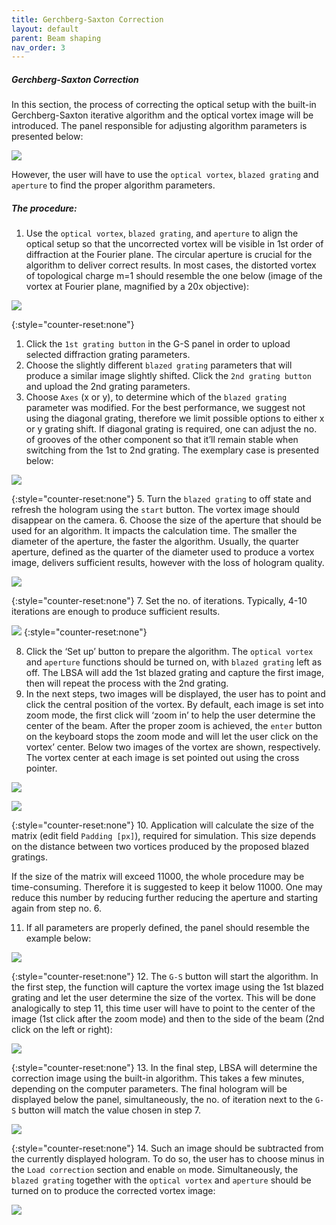 ```yaml
---
title: Gerchberg-Saxton Correction
layout: default
parent: Beam shaping
nav_order: 3
---
```

##### [](#header-2)Gerchberg-Saxton Correction

In this section, the process of correcting the optical setup with the built-in Gerchberg-Saxton iterative algorithm and the optical vortex image will be introduced. The panel responsible for adjusting algorithm parameters is presented below:

![](/lbsa/assets/images/GS_empty.png)
 

However, the user will have to use the `optical vortex`, `blazed grating` and `aperture` to find the proper algorithm parameters. 

##### [](#header-5)The procedure:

1.  Use the `optical vortex`, `blazed grating`, and `aperture` to align the optical setup so that the uncorrected vortex will be visible in 1st order of diffraction at the Fourier plane. The circular aperture is crucial for the algorithm to deliver correct results. In most cases, the distorted vortex of topological charge m=1 should resemble the one below (image of the vortex at Fourier plane, magnified by a 20x objective):

![](/lbsa/assets/images/Uncorrected.png)

{:style="counter-reset:none"}
1.  Click the `1st grating button` in the G-S panel in order to upload selected diffraction grating parameters. 
1.  Choose the slightly different `blazed grating` parameters that will produce a similar image slightly shifted. Click the `2nd grating button` and upload the 2nd grating parameters.
1.  Choose `Axes` (x or y), to determine which of the `blazed grating` parameter was modified. For the best performance, we suggest not using the diagonal grating, therefore we limit possible options to either x or y grating shift. If diagonal grating is required, one can adjust the no. of grooves of the other component so that it’ll remain stable when switching from the 1st to 2nd grating. The exemplary case is presented below:

![](/lbsa/assets/images/GS_grating.png)

{:style="counter-reset:none"}
5.  Turn the `blazed grating` to off state and refresh the hologram using the `start` button. The vortex image should disappear on the camera. 
6.  Choose the size of the aperture that should be used for an algorithm. It impacts the calculation time. The smaller the diameter of the aperture, the faster the algorithm. Usually, the quarter aperture, defined as the quarter of the diameter used to produce a vortex image, delivers sufficient results, however with the loss of hologram quality. 

![](/lbsa/assets/images/GS_aperture.png)

{:style="counter-reset:none"}
7.  Set the no. of iterations. Typically, 4-10 iterations are enough to produce sufficient results.

![](/lbsa/assets/images/GS_iterations.png)
{:style="counter-reset:none"}

8.  Click the ‘Set up’ button to prepare the algorithm. The `optical vortex` and `aperture` functions should be turned on, with `blazed grating` left as off. The LBSA will add the 1st blazed grating and capture the first image, then will repeat the process with the 2nd grating. 
9.  In the next steps, two images will be displayed, the user has to point and click the central position of the vortex. By default, each image is set into zoom mode, the first click will ‘zoom in’ to help the user determine the center of the beam. After the proper zoom is achieved, the `enter` button on the keyboard stops the zoom mode and will let the user click on the vortex’ center. Below two images of the vortex are shown, respectively. The vortex center at each image is set pointed out using the cross pointer. 

![](/lbsa/assets/images/Ginput_1_cropped.png)

![](/lbsa/assets/images/Ginput_2_cropped.png)

{:style="counter-reset:none"}
10.  Application will calculate the size of the matrix (edit field `Padding [px]`), required for simulation. This size depends on the distance between two vortices produced by the proposed blazed gratings. 

If the size of the matrix will exceed 11000, the whole procedure may be time-consuming. Therefore it is suggested to keep it below 11000. One may reduce this number by reducing further reducing the aperture and starting again from step no. 6. 

11.  If all parameters are properly defined, the panel should resemble the example below:

![](/lbsa/assets/images/GS.png)

{:style="counter-reset:none"}
12.  The `G-S` button will start the algorithm. In the first step, the function will capture the vortex image using the 1st blazed grating and let the user determine the size of the vortex. This will be done analogically to step 11, this time user will have to point to the center of the image (1st click after the zoom mode) and then to the side of the beam (2nd click on the left or right):

![](/lbsa/assets/images/GS_clicks.png)

{:style="counter-reset:none"}
13.  In the final step, LBSA will determine the correction image using the built-in algorithm. This takes a few minutes, depending on the computer parameters. The final hologram will be displayed below the panel, simultaneously, the no. of iteration next to the `G-S` button will match the value chosen in step 7.

![](/lbsa/assets/images/GS_final.png)

{:style="counter-reset:none"}
14.  Such an image should be subtracted from the currently displayed hologram. To do so, the user has to choose minus in the `Load correction` section and enable `on` mode. Simultaneously, the `blazed grating` together with the `optical vortex` and `aperture` should be turned on to produce the corrected vortex image:

![](/lbsa/assets/images/Corrected.png)

